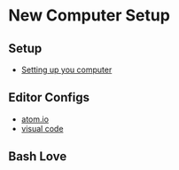 # New Computer Setup

## Setup

- [Setting up you computer](setup/mac-setup.md)

## Editor Configs

- [atom.io](atom/atom.md)
- [visual code](vsc/vsc.md)

## Bash Love
